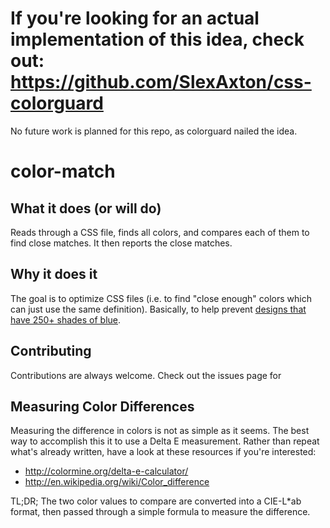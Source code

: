 # If you're looking for an actual implementation of this idea, check out: https://github.com/SlexAxton/css-colorguard

No future work is planned for this repo, as colorguard nailed the idea. 

color-match
===========

## What it does (or will do)

Reads through a CSS file, finds all colors, and compares each of them to find close matches. It then reports the close matches.

## Why it does it

The goal is to optimize CSS files (i.e. to find "close enough" colors which can just use the same definition). Basically, to help prevent [designs that have 250+ shades of blue](http://www.slideshare.net/stubbornella/our-best-practices-are-killing-us).

## Contributing

Contributions are always welcome. Check out the issues page for 

## Measuring Color Differences

Measuring the difference in colors is not as simple as it seems. The best way to accomplish this it to use a Delta E measurement. Rather than repeat what's already written, have a look at these resources if you're interested:

- http://colormine.org/delta-e-calculator/
- http://en.wikipedia.org/wiki/Color_difference

TL;DR; The two color values to compare are converted into a CIE-L*ab format, then passed through a simple formula to measure the difference.
